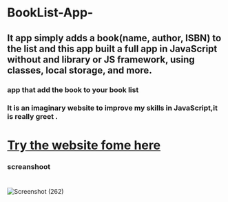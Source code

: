 
# BookList-App-
## It app simply adds a book(name, author, ISBN) to the list and this app built a full app in JavaScript without and library or JS framework, using classes, local storage, and more.

### app that add the book to your book list 
### It is an imaginary website to improve my skills in JavaScript,it is really greet .

# [Try the website fome here](https://ahmed-roshdy-1.github.io/BookList-App-/Index)

### screanshoot

#
![Screenshot (262)](https://user-images.githubusercontent.com/65695097/115049898-80270780-9edb-11eb-94a4-ca273319fc06.png)
